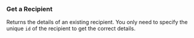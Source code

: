 ### Get a Recipient

Returns the details of an existing recipient. You only need to specify the unique
`id` of the recipient to get the correct details.
